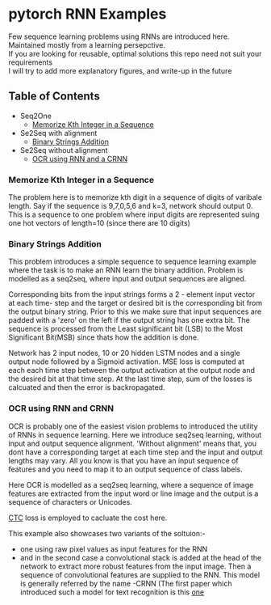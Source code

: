 # pytorch RNN Examples
Few sequence learning problems using RNNs are introduced here. Maintained mostly from a learning persepctive.<br>
If you are looking for reusable, optimal solutions this repo need not suit your requirements<br>
I will try to add more explanatory figures, and write-up in the future 


## Table of Contents
- Seq2One
  * <a href='#Memorize Kth Integer in a Sequence'> Memorize Kth Integer in a Sequence </a>
- Se2Seq with alignment
  * <a href='#Binary Strings Addition'> Binary Strings Addition </a>
- Se2Seq without alignment
  * <a href='#OCR using BRNNs and CRNNs'> OCR using RNN and a CRNN </a>
  
  
### Memorize Kth Integer in a Sequence
The problem here is to memorize kth digit in a sequence of digits of varibale length. Say if the sequence is 9,7,0,5,6 and k=3, network should output 0. This is a sequence to one problem where input digits are represented suing one hot vectors of length=10 (since there are 10 digits)

### Binary Strings Addition
This problem introduces a simple sequence to sequence learning example where the task is to make an RNN learn the binary addition. Problem is modelled as a seq2seq, where input and output sequences are aligned.<br>

Corresponding bits from the input strings forms a 2 - element input vector at each time- step and the target  or desired bit is the corresponding bit from the output binary string. Prior to this we make sure that input sequences are padded with a 'zero' on the left if the output string has one extra bit. The sequence is processed from the Least significant bit (LSB) to the Most Significant Bit(MSB) since thats how the addition is done. <br>

Network has 2 input nodes, 10 or 20 hidden LSTM nodes  and a single output node followed by a Sigmoid activation. MSE loss is computed at each each time step between the output activation at the output node and the desired bit at that time step. At the last time step, sum of the losses is calcuated and then the error is backropagated.




### OCR using RNN and CRNN
OCR is probably one of the easiest vision problems to introduced the utility of RNNs in sequence learning. Here we introduce seq2seq learning, without input and output sequence alignment. 'Without alignment' means that, you dont have a  corresponding target at each time step and the input and output lengths may vary. All you know is that you have an input sequence of features and you need to map it to an output sequence of class labels.<br>

Here OCR is modelled as a seq2seq learning, where a sequence of image features are extracted from the input word or line image and the output is a sequence of characters or Unicodes.<br>

[CTC](http://www.cs.toronto.edu/~graves/icml_2006.pdf) loss is employed to cacluate the cost here.

This example also showcases two variants of the soltuion:-
- one using raw pixel values as input features for the RNN
- and in the second case a convolutional stack is added at the head of the network to extract more robust features from the input image. Then a sequence of convolutional features are supplied to the RNN. This model is generally referred by the  name -CRNN (The first paper which introduced such a model for text recognition is this [one](https://arxiv.org/abs/1507.05717)
